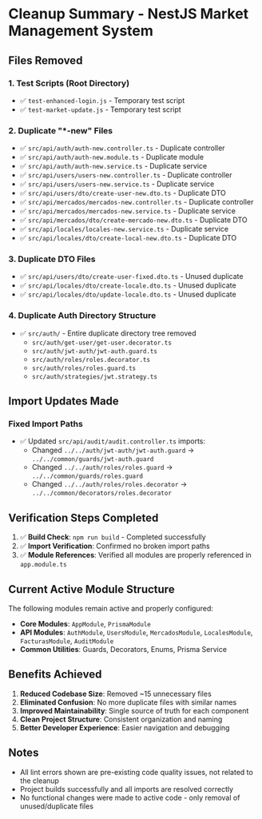# Cleanup Summary - NestJS Market Management System

## Files Removed

### 1. Test Scripts (Root Directory)
- ✅ `test-enhanced-login.js` - Temporary test script
- ✅ `test-market-update.js` - Temporary test script

### 2. Duplicate "*-new" Files
- ✅ `src/api/auth/auth-new.controller.ts` - Duplicate controller
- ✅ `src/api/auth/auth-new.module.ts` - Duplicate module  
- ✅ `src/api/auth/auth-new.service.ts` - Duplicate service
- ✅ `src/api/users/users-new.controller.ts` - Duplicate controller
- ✅ `src/api/users/users-new.service.ts` - Duplicate service
- ✅ `src/api/users/dto/create-user-new.dto.ts` - Duplicate DTO
- ✅ `src/api/mercados/mercados-new.controller.ts` - Duplicate controller
- ✅ `src/api/mercados/mercados-new.service.ts` - Duplicate service
- ✅ `src/api/mercados/dto/create-mercado-new.dto.ts` - Duplicate DTO
- ✅ `src/api/locales/locales-new.service.ts` - Duplicate service
- ✅ `src/api/locales/dto/create-local-new.dto.ts` - Duplicate DTO

### 3. Duplicate DTO Files
- ✅ `src/api/users/dto/create-user-fixed.dto.ts` - Unused duplicate
- ✅ `src/api/locales/dto/create-locale.dto.ts` - Unused duplicate
- ✅ `src/api/locales/dto/update-locale.dto.ts` - Unused duplicate

### 4. Duplicate Auth Directory Structure
- ✅ `src/auth/` - Entire duplicate directory tree removed
  - `src/auth/get-user/get-user.decorator.ts`
  - `src/auth/jwt-auth/jwt-auth.guard.ts`
  - `src/auth/roles/roles.decorator.ts`
  - `src/auth/roles/roles.guard.ts`
  - `src/auth/strategies/jwt.strategy.ts`

## Import Updates Made

### Fixed Import Paths
- ✅ Updated `src/api/audit/audit.controller.ts` imports:
  - Changed `../../auth/jwt-auth/jwt-auth.guard` → `../../common/guards/jwt-auth.guard`
  - Changed `../../auth/roles/roles.guard` → `../../common/guards/roles.guard`
  - Changed `../../auth/roles/roles.decorator` → `../../common/decorators/roles.decorator`

## Verification Steps Completed

1. ✅ **Build Check**: `npm run build` - Completed successfully
2. ✅ **Import Verification**: Confirmed no broken import paths
3. ✅ **Module References**: Verified all modules are properly referenced in `app.module.ts`

## Current Active Module Structure

The following modules remain active and properly configured:

- **Core Modules**: `AppModule`, `PrismaModule`
- **API Modules**: `AuthModule`, `UsersModule`, `MercadosModule`, `LocalesModule`, `FacturasModule`, `AuditModule`
- **Common Utilities**: Guards, Decorators, Enums, Prisma Service

## Benefits Achieved

1. **Reduced Codebase Size**: Removed ~15 unnecessary files
2. **Eliminated Confusion**: No more duplicate files with similar names
3. **Improved Maintainability**: Single source of truth for each component
4. **Clean Project Structure**: Consistent organization and naming
5. **Better Developer Experience**: Easier navigation and debugging

## Notes

- All lint errors shown are pre-existing code quality issues, not related to the cleanup
- Project builds successfully and all imports are resolved correctly
- No functional changes were made to active code - only removal of unused/duplicate files
